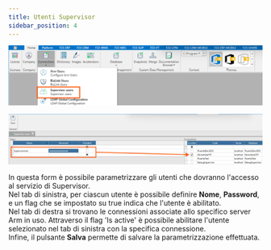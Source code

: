 ```yaml
---
title: Utenti Supervisor
sidebar_position: 4
---
```

![](../../../../../static/images/20241204111613.png)


![](../../../../../static/images/20241129103209.png)

In questa form è possibile parametrizzare gli utenti che dovranno l'accesso al servizio di Supervisor.  
Nel tab di sinistra, per ciascun utente è possibile definire **Nome**, **Password**, e un flag che se impostato su true indica che l'utente è abilitato.  
Nel tab di destra si trovano le connessioni associate allo specifico server Arm in uso. Attraverso il flag 'Is active' è possibile abilitare l'utente selezionato nel tab di sinistra con la specifica connessione.  
Infine, il pulsante **Salva** permette di salvare la parametrizzazione effettuata.

